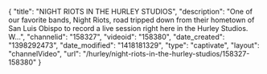 {
    "title": "NIGHT RIOTS IN THE HURLEY STUDIOS",
    "description": "One of our favorite bands, Night Riots, road tripped down from their hometown of San Luis Obispo to record a live session right here in the Hurley Studios. W...",
    "channelid": "158327",
    "videoid": "158380",
    "date_created": "1398292473",
    "date_modified": "1418181329",
    "type": "captivate",
    "layout": "channelVideo",
    "url": "\/hurley\/night-riots-in-the-hurley-studios\/158327-158380"
}